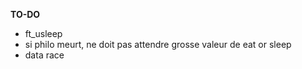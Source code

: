 **TO-DO**

- ft_usleep
- si philo meurt, ne doit pas attendre grosse valeur de eat or sleep
- data race